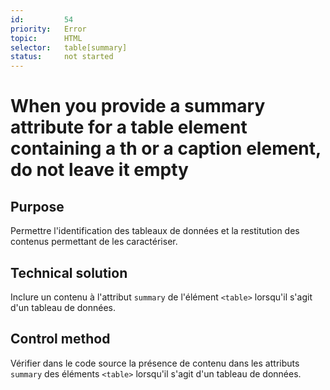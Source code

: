 ```yaml
---
id:         54
priority:   Error
topic:      HTML
selector:   table[summary]
status:     not started
---
```


# When you provide a summary attribute for a table element containing a th or a caption element, do not leave it empty

## Purpose

Permettre l'identification des tableaux de données et la restitution des contenus permettant de les caractériser.

## Technical solution

Inclure un contenu à l'attribut `summary` de l'élément `<table>` lorsqu'il s'agit d'un tableau de données.

## Control method

Vérifier dans le code source la présence de contenu dans les attributs `summary` des éléments `<table>` lorsqu'il s'agit d'un tableau de données.
